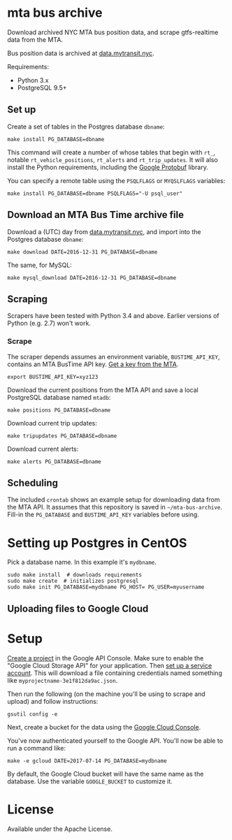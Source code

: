 # mta bus archive

Download archived NYC MTA bus position data, and scrape gtfs-realtime data from the MTA.

Bus position data is archived at [data.mytransit.nyc](http://data.mytransit.nyc).

Requirements:
* Python 3.x
* PostgreSQL 9.5+

## Set up

Create a set of tables in the Postgres database `dbname`:
```
make install PG_DATABASE=dbname
```

This command will create a number of whose tables that begin with `rt_`, notable `rt_vehicle_positions`, `rt_alerts` and `rt_trip_updates`. It will also install the Python requirements, including the [Google Protobuf](https://pypi.python.org/pypi/protobuf/3.3.0) library.

You can specify a remote table using the `PSQLFLAGS` or `MYQSLFLAGS` variables:
```
make install PG_DATABASE=dbname PSQLFLAGS="-U psql_user"
```

## Download an MTA Bus Time archive file

Download a (UTC) day from [data.mytransit.nyc](http://data.mytransit.nyc), and import into the Postgres database `dbname`:
```
make download DATE=2016-12-31 PG_DATABASE=dbname
```

The same, for MySQL:
```
make mysql_download DATE=2016-12-31 PG_DATABASE=dbname
```

## Scraping

Scrapers have been tested with Python 3.4 and above. Earlier versions of Python (e.g. 2.7) won't work.

### Scrape

The scraper depends assumes an environment variable, `BUSTIME_API_KEY`, contains an MTA BusTime API key. [Get a key from the MTA](http://bustime.mta.info/wiki/Developers/Index).

```
export BUSTIME_API_KEY=xyz123
```

Download the current positions from the MTA API and save a local PostgreSQL database named `mtadb`:
```
make positions PG_DATABASE=dbname
```

Download current trip updates:
```
make tripupdates PG_DATABASE=dbname
```

Download current alerts:
```
make alerts PG_DATABASE=dbname
```

## Scheduling

The included `crontab` shows an example setup for downloading data from the MTA API. It assumes that this repository is saved in `~/mta-bus-archive`. Fill-in the `PG_DATABASE` and `BUSTIME_API_KEY` variables before using.

# Setting up Postgres in CentOS

Pick a database name.  In this example it's `mydbname`.

```
sudo make install  # downloads requirements
sudo make create  # initializes postgresql
sudo make init PG_DATABASE=mydbname PG_HOST= PG_USER=myusername
```

## Uploading files to Google Cloud

# Setup

[Create a project](https://cloud.google.com/resource-manager/docs/creating-managing-projects) in the Google API Console. Make sure to enable the "Google Cloud Storage API" for your application. Then [set up a service account](https://cloud.google.com/storage/docs/authentication#generating-a-private-key). This will download a file containing credentials named something like `myprojectname-3e1f812da9ac.json`. 

Then run the following (on the machine you'll be using to scrape and upload) and follow instructions:
```
gsutil config -e
```

Next, create a bucket for the data using the [Google Cloud Console](https://console.cloud.google.com/storage/browser).

You've now authenticated yourself to the Google API. You'll now be able to run a command like:
```
make -e gcloud DATE=2017-07-14 PG_DATABASE=mydbname
```

By default, the Google Cloud bucket will have the same name as the database. Use the variable `GOOGLE_BUCKET` to customize it.

# License

Available under the Apache License.
